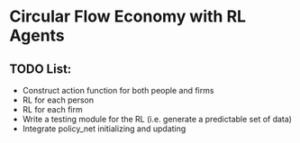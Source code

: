 # Circular Flow Economy with RL Agents

## TODO List:
* Construct action function for both people and firms
* RL for each person
* RL for each firm
* Write a testing module for the RL (i.e. generate a predictable set of data)
* Integrate policy_net initializing and updating